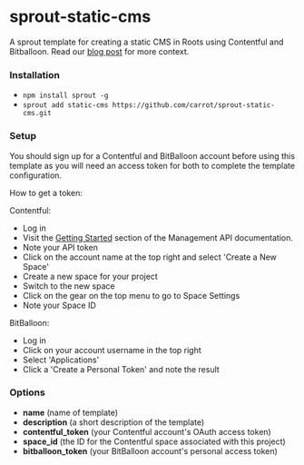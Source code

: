 # sprout-static-cms

A sprout template for creating a static CMS in Roots using Contentful and Bitballoon. Read our [blog post](http://carrot.is/coding/static_cms) for more context.

### Installation

- `npm install sprout -g`
- `sprout add static-cms https://github.com/carrot/sprout-static-cms.git`

### Setup

You should sign up for a Contentful and BitBalloon account before using this template as you will need an access token for both to complete the template configuration.

How to get a token:

Contentful:

- Log in
- Visit the [Getting Started](https://www.contentful.com/developers/documentation/content-management-api/javascript/#getting-started) section of the Management API documentation.
- Note your API token
- Click on the account name at the top right and select 'Create a New Space'
- Create a new space for your project
- Switch to the new space
- Click on the gear on the top menu to go to Space Settings
- Note your Space ID

BitBalloon:

- Log in
- Click on your account username in the top right
- Select 'Applications'
- Click a 'Create a Personal Token' and note the result

### Options

- **name** (name of template)
- **description** (a short description of the template)
- **contentful_token** (your Contentful account's OAuth access token)
- **space_id** (the ID for the Contentful space associated with this project)
- **bitballoon_token** (your BitBalloon account's personal access token)
